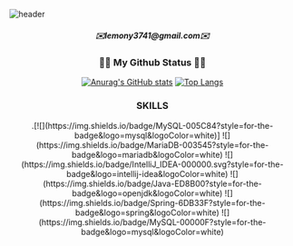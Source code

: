 ![header](https://capsule-render.vercel.app/api?type=waving&color=timeGradient&section=header&text=Hi!%20It's%20Cherishjh&animation=twinkling&fontSize=35&fontAlign=70&height=250)

<h5 align="center"> ✉️lemony3741@gmail.com✉️ </h5>

<h3 align="center">👩‍💻 My Github Status 👩‍💻</h3>
<div align="center">

[![Anurag's GitHub stats](https://github-readme-stats.vercel.app/api?username=hyeinisfree&hide_title=true&show_icons=true&include_all_commits=true&disable_animations=true&theme=vue)](https://github.com/anuraghazra/github-readme-stats)
[![Top Langs](https://github-readme-stats.vercel.app/api/top-langs/?username=cherishjh&layout=compact&theme=vue)](https://github.com/cherishjh/github-readme-stats)

</div>

<h3 align="center"> SKILLS </h3>
<div align="center">
.[![](https://img.shields.io/badge/MySQL-005C84?style=for-the-badge&logo=mysql&logoColor=white)]
![](https://img.shields.io/badge/MariaDB-003545?style=for-the-badge&logo=mariadb&logoColor=white)
![](https://img.shields.io/badge/IntelliJ_IDEA-000000.svg?style=for-the-badge&logo=intellij-idea&logoColor=white)
![](https://img.shields.io/badge/Java-ED8B00?style=for-the-badge&logo=openjdk&logoColor=white)
![](https://img.shields.io/badge/Spring-6DB33F?style=for-the-badge&logo=spring&logoColor=white)
![](https://img.shields.io/badge/MySQL-00000F?style=for-the-badge&logo=mysql&logoColor=white)
</div>
